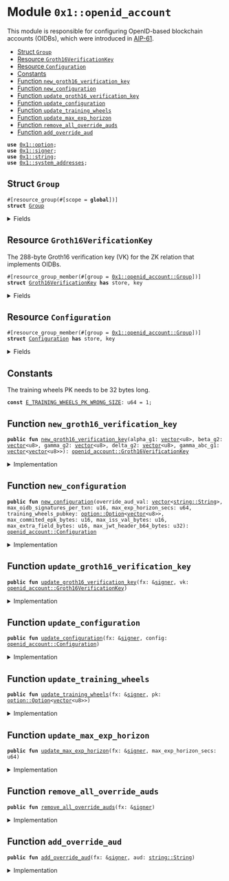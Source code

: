 
<a id="0x1_openid_account"></a>

# Module `0x1::openid_account`

This module is responsible for configuring OpenID-based blockchain accounts (OIDBs), which were introduced in
[AIP-61](https://github.com/aptos-foundation/AIPs/blob/main/aips/aip-61.md).


-  [Struct `Group`](#0x1_openid_account_Group)
-  [Resource `Groth16VerificationKey`](#0x1_openid_account_Groth16VerificationKey)
-  [Resource `Configuration`](#0x1_openid_account_Configuration)
-  [Constants](#@Constants_0)
-  [Function `new_groth16_verification_key`](#0x1_openid_account_new_groth16_verification_key)
-  [Function `new_configuration`](#0x1_openid_account_new_configuration)
-  [Function `update_groth16_verification_key`](#0x1_openid_account_update_groth16_verification_key)
-  [Function `update_configuration`](#0x1_openid_account_update_configuration)
-  [Function `update_training_wheels`](#0x1_openid_account_update_training_wheels)
-  [Function `update_max_exp_horizon`](#0x1_openid_account_update_max_exp_horizon)
-  [Function `remove_all_override_auds`](#0x1_openid_account_remove_all_override_auds)
-  [Function `add_override_aud`](#0x1_openid_account_add_override_aud)


<pre><code><b>use</b> <a href="../../aptos-stdlib/../move-stdlib/doc/option.md#0x1_option">0x1::option</a>;
<b>use</b> <a href="../../aptos-stdlib/../move-stdlib/doc/signer.md#0x1_signer">0x1::signer</a>;
<b>use</b> <a href="../../aptos-stdlib/../move-stdlib/doc/string.md#0x1_string">0x1::string</a>;
<b>use</b> <a href="system_addresses.md#0x1_system_addresses">0x1::system_addresses</a>;
</code></pre>



<a id="0x1_openid_account_Group"></a>

## Struct `Group`



<pre><code>#[resource_group(#[scope = <b>global</b>])]
<b>struct</b> <a href="openid_account.md#0x1_openid_account_Group">Group</a>
</code></pre>



<details>
<summary>Fields</summary>


<dl>
<dt>
<code>dummy_field: bool</code>
</dt>
<dd>

</dd>
</dl>


</details>

<a id="0x1_openid_account_Groth16VerificationKey"></a>

## Resource `Groth16VerificationKey`

The 288-byte Groth16 verification key (VK) for the ZK relation that implements OIDBs.


<pre><code>#[resource_group_member(#[group = <a href="openid_account.md#0x1_openid_account_Group">0x1::openid_account::Group</a>])]
<b>struct</b> <a href="openid_account.md#0x1_openid_account_Groth16VerificationKey">Groth16VerificationKey</a> <b>has</b> store, key
</code></pre>



<details>
<summary>Fields</summary>


<dl>
<dt>
<code>alpha_g1: <a href="../../aptos-stdlib/../move-stdlib/doc/vector.md#0x1_vector">vector</a>&lt;u8&gt;</code>
</dt>
<dd>
 32-byte serialization of <code>alpha * G</code>, where <code>G</code> is the generator of <code>G1</code>.
</dd>
<dt>
<code>beta_g2: <a href="../../aptos-stdlib/../move-stdlib/doc/vector.md#0x1_vector">vector</a>&lt;u8&gt;</code>
</dt>
<dd>
 64-byte serialization of <code>alpha * H</code>, where <code>H</code> is the generator of <code>G2</code>.
</dd>
<dt>
<code>gamma_g2: <a href="../../aptos-stdlib/../move-stdlib/doc/vector.md#0x1_vector">vector</a>&lt;u8&gt;</code>
</dt>
<dd>
 64-byte serialization of <code>gamma * H</code>, where <code>H</code> is the generator of <code>G2</code>.
</dd>
<dt>
<code>delta_g2: <a href="../../aptos-stdlib/../move-stdlib/doc/vector.md#0x1_vector">vector</a>&lt;u8&gt;</code>
</dt>
<dd>
 64-byte serialization of <code>delta * H</code>, where <code>H</code> is the generator of <code>G2</code>.
</dd>
<dt>
<code>gamma_abc_g1: <a href="../../aptos-stdlib/../move-stdlib/doc/vector.md#0x1_vector">vector</a>&lt;<a href="../../aptos-stdlib/../move-stdlib/doc/vector.md#0x1_vector">vector</a>&lt;u8&gt;&gt;</code>
</dt>
<dd>
 <code>\<b>forall</b> i \in {0, ..., \ell}, 64-byte serialization of gamma^{-1} * (beta * a_i + alpha * b_i + c_i) * H</code>, where
 <code>H</code> is the generator of <code>G1</code> and <code>\ell</code> is 1 for the ZK relation.
</dd>
</dl>


</details>

<a id="0x1_openid_account_Configuration"></a>

## Resource `Configuration`



<pre><code>#[resource_group_member(#[group = <a href="openid_account.md#0x1_openid_account_Group">0x1::openid_account::Group</a>])]
<b>struct</b> <a href="openid_account.md#0x1_openid_account_Configuration">Configuration</a> <b>has</b> store, key
</code></pre>



<details>
<summary>Fields</summary>


<dl>
<dt>
<code>override_aud_vals: <a href="../../aptos-stdlib/../move-stdlib/doc/vector.md#0x1_vector">vector</a>&lt;<a href="../../aptos-stdlib/../move-stdlib/doc/string.md#0x1_string_String">string::String</a>&gt;</code>
</dt>
<dd>
 An override <code>aud</code> for the identity of a recovery service, which will help users recover their OIDB accounts
 associated with dapps or wallets that have disappeared.
 IMPORTANT: This recovery service **cannot** on its own take over user accounts; a user must first sign in
 via OAuth in the recovery service in order to allow it to rotate any of that user's OIDB accounts.
</dd>
<dt>
<code>max_oidb_signatures_per_txn: u16</code>
</dt>
<dd>
 No transaction can have more than this many OIDB signatures.
</dd>
<dt>
<code>max_exp_horizon_secs: u64</code>
</dt>
<dd>
 How far in the future from the JWT issued at time the EPK expiry can be set.
</dd>
<dt>
<code>training_wheels_pubkey: <a href="../../aptos-stdlib/../move-stdlib/doc/option.md#0x1_option_Option">option::Option</a>&lt;<a href="../../aptos-stdlib/../move-stdlib/doc/vector.md#0x1_vector">vector</a>&lt;u8&gt;&gt;</code>
</dt>
<dd>
 The training wheels PK, if training wheels are on
</dd>
<dt>
<code>max_commited_epk_bytes: u16</code>
</dt>
<dd>
 The max length of an ephemeral public key supported in our circuit (93 bytes)
</dd>
<dt>
<code>max_iss_val_bytes: u16</code>
</dt>
<dd>
 The max length of the value of the JWT's <code>iss</code> field supported in our circuit (e.g., <code>"https://accounts.google.com"</code>)
</dd>
<dt>
<code>max_extra_field_bytes: u16</code>
</dt>
<dd>
 The max length of the JWT field name and value (e.g., <code>"max_age":"18"</code>) supported in our circuit
</dd>
<dt>
<code>max_jwt_header_b64_bytes: u32</code>
</dt>
<dd>
 The max length of the base64url-encoded JWT header in bytes supported in our circuit
</dd>
</dl>


</details>

<a id="@Constants_0"></a>

## Constants


<a id="0x1_openid_account_E_TRAINING_WHEELS_PK_WRONG_SIZE"></a>

The training wheels PK needs to be 32 bytes long.


<pre><code><b>const</b> <a href="openid_account.md#0x1_openid_account_E_TRAINING_WHEELS_PK_WRONG_SIZE">E_TRAINING_WHEELS_PK_WRONG_SIZE</a>: u64 = 1;
</code></pre>



<a id="0x1_openid_account_new_groth16_verification_key"></a>

## Function `new_groth16_verification_key`



<pre><code><b>public</b> <b>fun</b> <a href="openid_account.md#0x1_openid_account_new_groth16_verification_key">new_groth16_verification_key</a>(alpha_g1: <a href="../../aptos-stdlib/../move-stdlib/doc/vector.md#0x1_vector">vector</a>&lt;u8&gt;, beta_g2: <a href="../../aptos-stdlib/../move-stdlib/doc/vector.md#0x1_vector">vector</a>&lt;u8&gt;, gamma_g2: <a href="../../aptos-stdlib/../move-stdlib/doc/vector.md#0x1_vector">vector</a>&lt;u8&gt;, delta_g2: <a href="../../aptos-stdlib/../move-stdlib/doc/vector.md#0x1_vector">vector</a>&lt;u8&gt;, gamma_abc_g1: <a href="../../aptos-stdlib/../move-stdlib/doc/vector.md#0x1_vector">vector</a>&lt;<a href="../../aptos-stdlib/../move-stdlib/doc/vector.md#0x1_vector">vector</a>&lt;u8&gt;&gt;): <a href="openid_account.md#0x1_openid_account_Groth16VerificationKey">openid_account::Groth16VerificationKey</a>
</code></pre>



<details>
<summary>Implementation</summary>


<pre><code><b>public</b> <b>fun</b> <a href="openid_account.md#0x1_openid_account_new_groth16_verification_key">new_groth16_verification_key</a>(alpha_g1: <a href="../../aptos-stdlib/../move-stdlib/doc/vector.md#0x1_vector">vector</a>&lt;u8&gt;,
                                        beta_g2: <a href="../../aptos-stdlib/../move-stdlib/doc/vector.md#0x1_vector">vector</a>&lt;u8&gt;,
                                        gamma_g2: <a href="../../aptos-stdlib/../move-stdlib/doc/vector.md#0x1_vector">vector</a>&lt;u8&gt;,
                                        delta_g2: <a href="../../aptos-stdlib/../move-stdlib/doc/vector.md#0x1_vector">vector</a>&lt;u8&gt;,
                                        gamma_abc_g1: <a href="../../aptos-stdlib/../move-stdlib/doc/vector.md#0x1_vector">vector</a>&lt;<a href="../../aptos-stdlib/../move-stdlib/doc/vector.md#0x1_vector">vector</a>&lt;u8&gt;&gt;
): <a href="openid_account.md#0x1_openid_account_Groth16VerificationKey">Groth16VerificationKey</a> {
    <a href="openid_account.md#0x1_openid_account_Groth16VerificationKey">Groth16VerificationKey</a> {
        alpha_g1,
        beta_g2,
        gamma_g2,
        delta_g2,
        gamma_abc_g1,
    }
}
</code></pre>



</details>

<a id="0x1_openid_account_new_configuration"></a>

## Function `new_configuration`



<pre><code><b>public</b> <b>fun</b> <a href="openid_account.md#0x1_openid_account_new_configuration">new_configuration</a>(override_aud_val: <a href="../../aptos-stdlib/../move-stdlib/doc/vector.md#0x1_vector">vector</a>&lt;<a href="../../aptos-stdlib/../move-stdlib/doc/string.md#0x1_string_String">string::String</a>&gt;, max_oidb_signatures_per_txn: u16, max_exp_horizon_secs: u64, training_wheels_pubkey: <a href="../../aptos-stdlib/../move-stdlib/doc/option.md#0x1_option_Option">option::Option</a>&lt;<a href="../../aptos-stdlib/../move-stdlib/doc/vector.md#0x1_vector">vector</a>&lt;u8&gt;&gt;, max_commited_epk_bytes: u16, max_iss_val_bytes: u16, max_extra_field_bytes: u16, max_jwt_header_b64_bytes: u32): <a href="openid_account.md#0x1_openid_account_Configuration">openid_account::Configuration</a>
</code></pre>



<details>
<summary>Implementation</summary>


<pre><code><b>public</b> <b>fun</b> <a href="openid_account.md#0x1_openid_account_new_configuration">new_configuration</a>(
    override_aud_val: <a href="../../aptos-stdlib/../move-stdlib/doc/vector.md#0x1_vector">vector</a>&lt;String&gt;,
    max_oidb_signatures_per_txn: u16,
    max_exp_horizon_secs: u64,
    training_wheels_pubkey: Option&lt;<a href="../../aptos-stdlib/../move-stdlib/doc/vector.md#0x1_vector">vector</a>&lt;u8&gt;&gt;,
    max_commited_epk_bytes: u16,
    max_iss_val_bytes: u16,
    max_extra_field_bytes: u16,
    max_jwt_header_b64_bytes: u32
): <a href="openid_account.md#0x1_openid_account_Configuration">Configuration</a> {
    <a href="openid_account.md#0x1_openid_account_Configuration">Configuration</a> {
        override_aud_vals: override_aud_val,
        max_oidb_signatures_per_txn,
        max_exp_horizon_secs,
        training_wheels_pubkey,
        max_commited_epk_bytes,
        max_iss_val_bytes,
        max_extra_field_bytes,
        max_jwt_header_b64_bytes,
    }
}
</code></pre>



</details>

<a id="0x1_openid_account_update_groth16_verification_key"></a>

## Function `update_groth16_verification_key`



<pre><code><b>public</b> <b>fun</b> <a href="openid_account.md#0x1_openid_account_update_groth16_verification_key">update_groth16_verification_key</a>(fx: &<a href="../../aptos-stdlib/../move-stdlib/doc/signer.md#0x1_signer">signer</a>, vk: <a href="openid_account.md#0x1_openid_account_Groth16VerificationKey">openid_account::Groth16VerificationKey</a>)
</code></pre>



<details>
<summary>Implementation</summary>


<pre><code><b>public</b> <b>fun</b> <a href="openid_account.md#0x1_openid_account_update_groth16_verification_key">update_groth16_verification_key</a>(fx: &<a href="../../aptos-stdlib/../move-stdlib/doc/signer.md#0x1_signer">signer</a>, vk: <a href="openid_account.md#0x1_openid_account_Groth16VerificationKey">Groth16VerificationKey</a>) <b>acquires</b> <a href="openid_account.md#0x1_openid_account_Groth16VerificationKey">Groth16VerificationKey</a> {
    <a href="system_addresses.md#0x1_system_addresses_assert_aptos_framework">system_addresses::assert_aptos_framework</a>(fx);

    <b>if</b> (<b>exists</b>&lt;<a href="openid_account.md#0x1_openid_account_Groth16VerificationKey">Groth16VerificationKey</a>&gt;(<a href="../../aptos-stdlib/../move-stdlib/doc/signer.md#0x1_signer_address_of">signer::address_of</a>(fx))) {
        <b>let</b> <a href="openid_account.md#0x1_openid_account_Groth16VerificationKey">Groth16VerificationKey</a> {
            alpha_g1: _,
            beta_g2: _,
            gamma_g2: _,
            delta_g2: _,
            gamma_abc_g1: _
        } = <b>move_from</b>&lt;<a href="openid_account.md#0x1_openid_account_Groth16VerificationKey">Groth16VerificationKey</a>&gt;(<a href="../../aptos-stdlib/../move-stdlib/doc/signer.md#0x1_signer_address_of">signer::address_of</a>(fx));
    };

    <b>move_to</b>(fx, vk);
}
</code></pre>



</details>

<a id="0x1_openid_account_update_configuration"></a>

## Function `update_configuration`



<pre><code><b>public</b> <b>fun</b> <a href="openid_account.md#0x1_openid_account_update_configuration">update_configuration</a>(fx: &<a href="../../aptos-stdlib/../move-stdlib/doc/signer.md#0x1_signer">signer</a>, config: <a href="openid_account.md#0x1_openid_account_Configuration">openid_account::Configuration</a>)
</code></pre>



<details>
<summary>Implementation</summary>


<pre><code><b>public</b> <b>fun</b> <a href="openid_account.md#0x1_openid_account_update_configuration">update_configuration</a>(fx: &<a href="../../aptos-stdlib/../move-stdlib/doc/signer.md#0x1_signer">signer</a>, config: <a href="openid_account.md#0x1_openid_account_Configuration">Configuration</a>) <b>acquires</b> <a href="openid_account.md#0x1_openid_account_Configuration">Configuration</a> {
    <a href="system_addresses.md#0x1_system_addresses_assert_aptos_framework">system_addresses::assert_aptos_framework</a>(fx);

    <b>if</b> (<b>exists</b>&lt;<a href="openid_account.md#0x1_openid_account_Configuration">Configuration</a>&gt;(<a href="../../aptos-stdlib/../move-stdlib/doc/signer.md#0x1_signer_address_of">signer::address_of</a>(fx))) {
        <b>let</b> <a href="openid_account.md#0x1_openid_account_Configuration">Configuration</a> {
            override_aud_vals: _,
            max_oidb_signatures_per_txn: _,
            max_exp_horizon_secs: _,
            training_wheels_pubkey: _,
            max_commited_epk_bytes: _,
            max_iss_val_bytes: _,
            max_extra_field_bytes: _,
            max_jwt_header_b64_bytes: _,
        } = <b>move_from</b>&lt;<a href="openid_account.md#0x1_openid_account_Configuration">Configuration</a>&gt;(<a href="../../aptos-stdlib/../move-stdlib/doc/signer.md#0x1_signer_address_of">signer::address_of</a>(fx));
    };

    <b>move_to</b>(fx, config);
}
</code></pre>



</details>

<a id="0x1_openid_account_update_training_wheels"></a>

## Function `update_training_wheels`



<pre><code><b>public</b> <b>fun</b> <a href="openid_account.md#0x1_openid_account_update_training_wheels">update_training_wheels</a>(fx: &<a href="../../aptos-stdlib/../move-stdlib/doc/signer.md#0x1_signer">signer</a>, pk: <a href="../../aptos-stdlib/../move-stdlib/doc/option.md#0x1_option_Option">option::Option</a>&lt;<a href="../../aptos-stdlib/../move-stdlib/doc/vector.md#0x1_vector">vector</a>&lt;u8&gt;&gt;)
</code></pre>



<details>
<summary>Implementation</summary>


<pre><code><b>public</b> <b>fun</b> <a href="openid_account.md#0x1_openid_account_update_training_wheels">update_training_wheels</a>(fx: &<a href="../../aptos-stdlib/../move-stdlib/doc/signer.md#0x1_signer">signer</a>, pk: Option&lt;<a href="../../aptos-stdlib/../move-stdlib/doc/vector.md#0x1_vector">vector</a>&lt;u8&gt;&gt;) <b>acquires</b> <a href="openid_account.md#0x1_openid_account_Configuration">Configuration</a> {
    <a href="system_addresses.md#0x1_system_addresses_assert_aptos_framework">system_addresses::assert_aptos_framework</a>(fx);
    <b>if</b> (<a href="../../aptos-stdlib/../move-stdlib/doc/option.md#0x1_option_is_some">option::is_some</a>(&pk)) {
        <b>assert</b>!(<a href="../../aptos-stdlib/../move-stdlib/doc/vector.md#0x1_vector_length">vector::length</a>(<a href="../../aptos-stdlib/../move-stdlib/doc/option.md#0x1_option_borrow">option::borrow</a>(&pk)) == 32, <a href="openid_account.md#0x1_openid_account_E_TRAINING_WHEELS_PK_WRONG_SIZE">E_TRAINING_WHEELS_PK_WRONG_SIZE</a>)
    };

    <b>let</b> config = <b>borrow_global_mut</b>&lt;<a href="openid_account.md#0x1_openid_account_Configuration">Configuration</a>&gt;(<a href="../../aptos-stdlib/../move-stdlib/doc/signer.md#0x1_signer_address_of">signer::address_of</a>(fx));
    config.training_wheels_pubkey = pk;
}
</code></pre>



</details>

<a id="0x1_openid_account_update_max_exp_horizon"></a>

## Function `update_max_exp_horizon`



<pre><code><b>public</b> <b>fun</b> <a href="openid_account.md#0x1_openid_account_update_max_exp_horizon">update_max_exp_horizon</a>(fx: &<a href="../../aptos-stdlib/../move-stdlib/doc/signer.md#0x1_signer">signer</a>, max_exp_horizon_secs: u64)
</code></pre>



<details>
<summary>Implementation</summary>


<pre><code><b>public</b> <b>fun</b> <a href="openid_account.md#0x1_openid_account_update_max_exp_horizon">update_max_exp_horizon</a>(fx: &<a href="../../aptos-stdlib/../move-stdlib/doc/signer.md#0x1_signer">signer</a>, max_exp_horizon_secs: u64) <b>acquires</b> <a href="openid_account.md#0x1_openid_account_Configuration">Configuration</a> {
    <a href="system_addresses.md#0x1_system_addresses_assert_aptos_framework">system_addresses::assert_aptos_framework</a>(fx);

    <b>let</b> config = <b>borrow_global_mut</b>&lt;<a href="openid_account.md#0x1_openid_account_Configuration">Configuration</a>&gt;(<a href="../../aptos-stdlib/../move-stdlib/doc/signer.md#0x1_signer_address_of">signer::address_of</a>(fx));
    config.max_exp_horizon_secs = max_exp_horizon_secs;
}
</code></pre>



</details>

<a id="0x1_openid_account_remove_all_override_auds"></a>

## Function `remove_all_override_auds`



<pre><code><b>public</b> <b>fun</b> <a href="openid_account.md#0x1_openid_account_remove_all_override_auds">remove_all_override_auds</a>(fx: &<a href="../../aptos-stdlib/../move-stdlib/doc/signer.md#0x1_signer">signer</a>)
</code></pre>



<details>
<summary>Implementation</summary>


<pre><code><b>public</b> <b>fun</b> <a href="openid_account.md#0x1_openid_account_remove_all_override_auds">remove_all_override_auds</a>(fx: &<a href="../../aptos-stdlib/../move-stdlib/doc/signer.md#0x1_signer">signer</a>) <b>acquires</b> <a href="openid_account.md#0x1_openid_account_Configuration">Configuration</a> {
    <a href="system_addresses.md#0x1_system_addresses_assert_aptos_framework">system_addresses::assert_aptos_framework</a>(fx);

    <b>let</b> config = <b>borrow_global_mut</b>&lt;<a href="openid_account.md#0x1_openid_account_Configuration">Configuration</a>&gt;(<a href="../../aptos-stdlib/../move-stdlib/doc/signer.md#0x1_signer_address_of">signer::address_of</a>(fx));
    config.override_aud_vals = <a href="../../aptos-stdlib/../move-stdlib/doc/vector.md#0x1_vector">vector</a>[];
}
</code></pre>



</details>

<a id="0x1_openid_account_add_override_aud"></a>

## Function `add_override_aud`



<pre><code><b>public</b> <b>fun</b> <a href="openid_account.md#0x1_openid_account_add_override_aud">add_override_aud</a>(fx: &<a href="../../aptos-stdlib/../move-stdlib/doc/signer.md#0x1_signer">signer</a>, aud: <a href="../../aptos-stdlib/../move-stdlib/doc/string.md#0x1_string_String">string::String</a>)
</code></pre>



<details>
<summary>Implementation</summary>


<pre><code><b>public</b> <b>fun</b> <a href="openid_account.md#0x1_openid_account_add_override_aud">add_override_aud</a>(fx: &<a href="../../aptos-stdlib/../move-stdlib/doc/signer.md#0x1_signer">signer</a>, aud: String) <b>acquires</b> <a href="openid_account.md#0x1_openid_account_Configuration">Configuration</a> {
    <a href="system_addresses.md#0x1_system_addresses_assert_aptos_framework">system_addresses::assert_aptos_framework</a>(fx);

    <b>let</b> config = <b>borrow_global_mut</b>&lt;<a href="openid_account.md#0x1_openid_account_Configuration">Configuration</a>&gt;(<a href="../../aptos-stdlib/../move-stdlib/doc/signer.md#0x1_signer_address_of">signer::address_of</a>(fx));
    <a href="../../aptos-stdlib/../move-stdlib/doc/vector.md#0x1_vector_push_back">vector::push_back</a>(&<b>mut</b> config.override_aud_vals, aud);
}
</code></pre>



</details>


[move-book]: https://aptos.dev/move/book/SUMMARY
